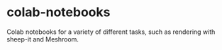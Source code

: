 # colab-notebooks
Colab notebooks for a variety of different tasks, such as rendering with sheep-it and Meshroom.
